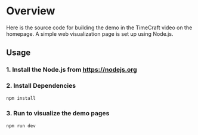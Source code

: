 
# Overview

Here is the source code for building the demo in the TimeCraft video on the homepage. A simple web visualization page is set up using Node.js.


## Usage 

### 1. Install the Node.js from https://nodejs.org


### 2. Install Dependencies

```bash
npm install
```

### 3. Run to visualize the demo pages

```bash
npm run dev
```


